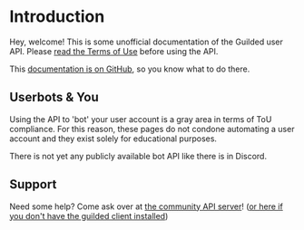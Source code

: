 # Introduction

Hey, welcome! This is some unofficial documentation of the Guilded user API. Please [read the Terms of Use](https://support.guilded.gg/hc/en-us/articles/360039728313-Terms-of-use) before using the API. 

This [documentation is on GitHub](https://github.com/guildedapi/docs), so you know what to do there.

## Userbots & You

Using the API to 'bot' your user account is a gray area in terms of ToU compliance. For this reason, these pages do not condone automating a user account and they exist solely for educational purposes.

There is not yet any publicly available bot API like there is in Discord.

## Support

Need some help? Come ask over at [the community API server](guilded://guilded-api)! ([or here if you don't have the guilded client installed](https://community.guildedapi.com))
